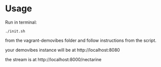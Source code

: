 Usage
=====

Run in terminal:
```
./init.sh
```
from the vagrant-demovibes folder and follow instructions from the script.

your demovibes instance will be at http://localhost:8080

the stream is at http://localhost:8000/nectarine
